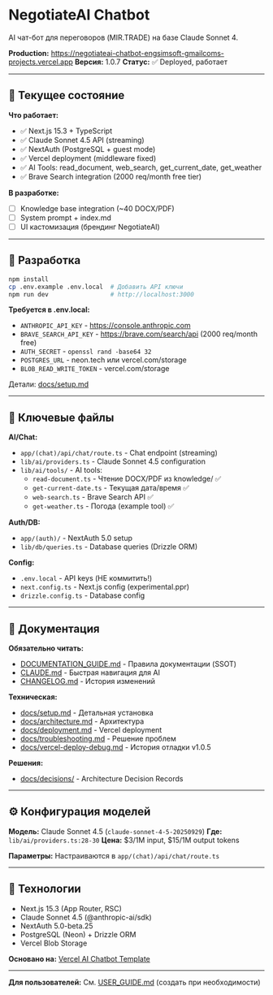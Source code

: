 # NegotiateAI Chatbot

AI чат-бот для переговоров (MIR.TRADE) на базе Claude Sonnet 4.

**Production:** https://negotiateai-chatbot-engsimsoft-gmailcoms-projects.vercel.app
**Версия:** 1.0.7
**Статус:** ✅ Deployed, работает

---

## 🎯 Текущее состояние

**Что работает:**
- ✅ Next.js 15.3 + TypeScript
- ✅ Claude Sonnet 4.5 API (streaming)
- ✅ NextAuth (PostgreSQL + guest mode)
- ✅ Vercel deployment (middleware fixed)
- ✅ AI Tools: read_document, web_search, get_current_date, get_weather
- ✅ Brave Search integration (2000 req/month free tier)

**В разработке:**
- [ ] Knowledge base integration (~40 DOCX/PDF)
- [ ] System prompt + index.md
- [ ] UI кастомизация (брендинг NegotiateAI)

---

## 🚀 Разработка

```bash
npm install
cp .env.example .env.local  # Добавить API ключи
npm run dev                 # http://localhost:3000
```

**Требуется в .env.local:**
- `ANTHROPIC_API_KEY` - https://console.anthropic.com
- `BRAVE_SEARCH_API_KEY` - https://brave.com/search/api (2000 req/month free)
- `AUTH_SECRET` - `openssl rand -base64 32`
- `POSTGRES_URL` - neon.tech или vercel.com/storage
- `BLOB_READ_WRITE_TOKEN` - vercel.com/storage

Детали: [docs/setup.md](docs/setup.md)

---

## 📁 Ключевые файлы

**AI/Chat:**
- `app/(chat)/api/chat/route.ts` - Chat endpoint (streaming)
- `lib/ai/providers.ts` - Claude Sonnet 4.5 configuration
- `lib/ai/tools/` - AI tools:
  - `read-document.ts` - Чтение DOCX/PDF из knowledge/ ✅
  - `get-current-date.ts` - Текущая дата/время ✅
  - `web-search.ts` - Brave Search API ✅
  - `get-weather.ts` - Погода (example tool) ✅

**Auth/DB:**
- `app/(auth)/` - NextAuth 5.0 setup
- `lib/db/queries.ts` - Database queries (Drizzle ORM)

**Config:**
- `.env.local` - API keys (НЕ коммитить!)
- `next.config.ts` - Next.js config (experimental.ppr)
- `drizzle.config.ts` - Database config

---

## 📖 Документация

**Обязательно читать:**
- [DOCUMENTATION_GUIDE.md](DOCUMENTATION_GUIDE.md) - Правила документации (SSOT)
- [CLAUDE.md](CLAUDE.md) - Быстрая навигация для AI
- [CHANGELOG.md](CHANGELOG.md) - История изменений

**Техническая:**
- [docs/setup.md](docs/setup.md) - Детальная установка
- [docs/architecture.md](docs/architecture.md) - Архитектура
- [docs/deployment.md](docs/deployment.md) - Vercel deployment
- [docs/troubleshooting.md](docs/troubleshooting.md) - Решение проблем
- [docs/vercel-deploy-debug.md](docs/vercel-deploy-debug.md) - История отладки v1.0.5

**Решения:**
- [docs/decisions/](docs/decisions/) - Architecture Decision Records

---

## ⚙️ Конфигурация моделей

**Модель:** Claude Sonnet 4.5 (`claude-sonnet-4-5-20250929`)
**Где:** `lib/ai/providers.ts:28-30`
**Цена:** $3/1M input, $15/1M output tokens

**Параметры:** Настраиваются в `app/(chat)/api/chat/route.ts`

---

## 🔧 Технологии

- Next.js 15.3 (App Router, RSC)
- Claude Sonnet 4.5 (@anthropic-ai/sdk)
- NextAuth 5.0-beta.25
- PostgreSQL (Neon) + Drizzle ORM
- Vercel Blob Storage

**Основано на:** [Vercel AI Chatbot Template](https://github.com/vercel/ai-chatbot)

---

**Для пользователей:** См. [USER_GUIDE.md](USER_GUIDE.md) (создать при необходимости)
